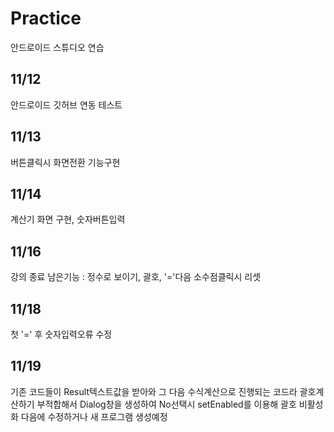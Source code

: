 # Practice
안드로이드 스튜디오 연습

## 11/12
안드로이드 깃허브 연동 테스트

## 11/13
버튼클릭시 화면전환 기능구현

## 11/14
계산기 화면 구현, 숫자버튼입력

## 11/16
강의 종료 남은기능 : 정수로 보이기, 괄호, '='다음 소수점클릭시 리셋

## 11/18
첫 '=' 후 숫자입력오류 수정

## 11/19
기존 코드들이 Result텍스트값을 받아와 그 다음 수식계산으로 진행되는 코드라 괄호계산하기 부적합해서 Dialog창을 생성하여 No선택시 setEnabled를 이용해 괄호 비활성화
다음에 수정하거나 새 프로그램 생성예정
